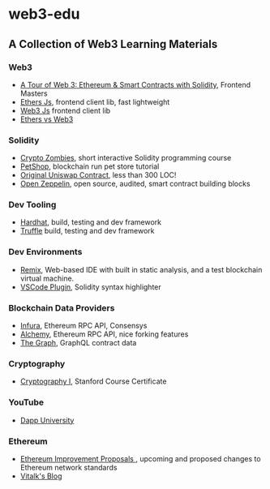 # web3-edu
## A Collection of Web3 Learning Materials

### Web3
- [A Tour of Web 3: Ethereum & Smart Contracts with Solidity](https://frontendmasters.com/courses/web3-smart-contracts/), Frontend Masters
- [Ethers Js](https://docs.ethers.io/), frontend client lib, fast lightweight
- [Web3 Js](https://web3js.readthedocs.io/) frontend client lib
- [Ethers vs Web3](https://blog.infura.io/ethereum-javascript-libraries-web3js-ethersjs-nov2021/)

### Solidity

- [Crypto Zombies](https://cryptozombies.io/), short interactive Solidity programming course
- [PetShop](https://trufflesuite.com/tutorial/index.html), blockchain run pet store tutorial
- [Original Uniswap Contract](https://github.com/Uniswap/old-solidity-contracts/blob/master/contracts/Exchange/UniswapExchange.sol), less than 300 LOC!
- [Open Zeppelin](https://openzeppelin.com/), open source, audited, smart contract building blocks

### Dev Tooling

- [Hardhat](https://hardhat.org/), build, testing and dev framework
- [Truffle](https://trufflesuite.com/) build, testing and dev framework

### Dev Environments

- [Remix](https://remix.ethereum.org/), Web-based IDE with built in static analysis, and a test blockchain virtual machine.
- [VSCode Plugin](https://marketplace.visualstudio.com/items?itemName=JuanBlanco.solidity), Solidity syntax highlighter


### Blockchain Data Providers
- [Infura](https://infura.io/), Ethereum RPC API, Consensys
- [Alchemy](https://www.alchemy.com/), Ethereum RPC API, nice forking features
- [The Graph](https://thegraph.com/), GraphQL contract data

### Cryptography
- [Cryptography I](https://www.coursera.org/learn/crypto), Stanford Course Certificate

### YouTube
- [Dapp University](https://www.youtube.com/c/DappUniversity)

### Ethereum
- [Ethereum Improvement Proposals
](https://eips.ethereum.org/), upcoming and proposed changes to Ethereum network standards
- [Vitalk's Blog](https://vitalik.ca/)
